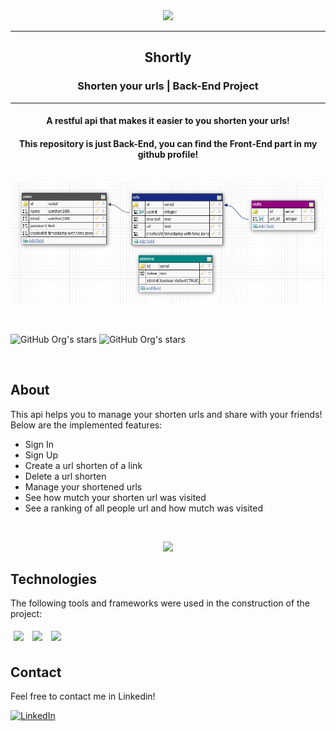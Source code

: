 <div align="center"><img src="https://i.imgur.com/n5jQzvr.png"></img></div>
<hr>
<h2 align=center>Shortly</h2>
<h3 align=center>Shorten your urls | Back-End Project</h3>
<hr>
<h4 align=center>A restful api that makes it easier to you shorten your urls!</h4>
<h4 align=center>This repository is just Back-End, you can find the Front-End part in my github profile! </h4>
<br>
<div align=center style="display:flex; justify-content: center; gap:5%">
    <a href="https://github.com/vinicbarros/shortly-back">
      <img src="./assets/images/databaseImage.png" align="center" />
  </a>
</div> 
<br><br>

![GitHub Org's stars](https://img.shields.io/github/stars/vinicbarros/shortly-back?style=social) ![GitHub Org's stars](https://img.shields.io/github/followers/vinicbarros?style=social)

<br />

## About

This api helps you to manage your shorten urls and share with your friends! Below are the implemented features:

- Sign In
- Sign Up
- Create a url shorten of a link
- Delete a url shorten
- Manage your shortened urls
- See how mutch your shorten url was visited
- See a ranking of all people url and how mutch was visited
<br>

<p align="center">
<img src="http://img.shields.io/static/v1?label=STATUS&message=%20WORKING&color=GREEN&style=for-the-badge"/>
</p>

## Technologies
The following tools and frameworks were used in the construction of the project:<br>
<p>
   <img style='margin: 5px;' src='https://img.shields.io/badge/Node.js-43853D?style=for-the-badge&logo=node.js&logoColor=white'>
   <img style='margin: 5px;' src='https://img.shields.io/badge/Express.js-404D59?style=for-the-badge'>
   <img style='margin: 5px;' src='https://img.shields.io/badge/PostgreSQL-316192?style=for-the-badge&logo=postgresql&logoColor=white'>
</p>

## Contact

Feel free to contact me in Linkedin!

[![LinkedIn][linkedin-shield]][linkedin-url]

<!-- MARKDOWN LINKS & IMAGES -->
<!-- https://www.markdownguide.org/basic-syntax/#reference-style-links -->

[linkedin-shield]: https://img.shields.io/badge/-LinkedIn-black.svg?style=for-the-badge&logo=linkedin&colorB=blue
[linkedin-url]: https://www.linkedin.com/in/ovinibarros/

